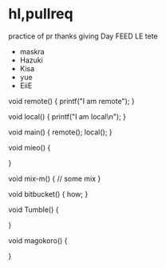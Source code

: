 # hl,pullreq
practice of pr
thanks giving Day
FEED LE
tete
- maskra
- Hazuki
- Kisa
- yue
- EiiE

void remote()
{
  printf("I am remote");
}

void local()
{
  printf("I am local\n");
}

void main()
{
  remote();
  local();
}

void mieo()
{

}
  
void mix-m()
{
  // some mix
}

void bitbucket()
{
  how;
}

void Tumble()
{

}

void magokoro()
{
  
}
